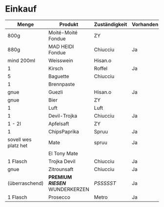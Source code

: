 # Einkauf

|Menge|Produkt|Zuständigkeit|Vorhanden|
|-----|-------|-------------|---------|
|800g|Moité-Moité Fondue|ZY||
|880g|MAD HEIDI Fondue |Chiucciu|Ja|
|mind 200ml|Weisswein|Hisan.o||
|1|Kirsch|Roffel|Ja|
|5|Baguette|Chiucciu||
|1|Brennpaste|||
|gnue|Guezli|Hisan.o|Ja|
|gnue|Bier|ZY||
|1|Luft|Luft||
|1|Devil-Trojka|Chiucciu|Ja|
|1 - 2l|Apfelsaft|ZY||
|1|ChipsPaprika|Spruu|Ja|
|sovell wes platz het|Mate|spruu|Ja|
||El Tony Mate|||
|1 Flasch|Trojka Devil|Chiucciu|Ja|
|gnue|Zitrounsaft|Chiucciu|Ja|
|(überraschend)|**PREMIUM** _**RIESEN**_ WUNDERKERZEN|*PSSSSST*|Ja|
|1 Flasch|Prosecco|Metro|Ja|

